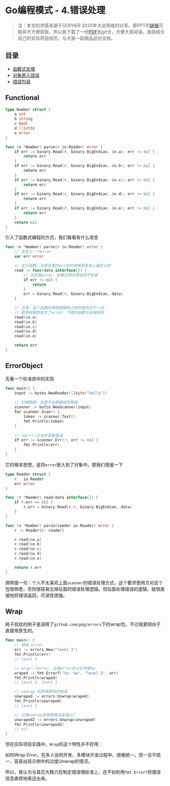 # Go编程模式 - 4.错误处理

>  注：本文的灵感来源于GOPHER 2020年大会陈皓的分享，原PPT的[链接](https://www2.slideshare.net/haoel/go-programming-patterns?from_action=save)可能并不方便获取，所以我下载了一份[PDF](https://github.com/Junedayday/code_reading/tree/master/doc/Go_Programming_Patterns.pdf)到git仓，方便大家阅读。我将结合自己的实际项目经历，与大家一起细品这份文档。



## 目录

- [函数式处理](#Functional)
- [对象嵌入错误](#ErrorObject)
- [错误包装](#Wrap)



## Functional

```go
type Number struct {
	a int
	b string
	c bool
	d []int32
	e error
}

func (n *Number) parse(r io.Reader) error {
	if err := binary.Read(r, binary.BigEndian, &n.a); err != nil {
		return err
	}
	if err := binary.Read(r, binary.BigEndian, &n.b); err != nil {
		return err
	}
	if err := binary.Read(r, binary.BigEndian, &n.c); err != nil {
		return err
	}
	if err := binary.Read(r, binary.BigEndian, &n.d); err != nil {
		return err
	}
	if err := binary.Read(r, binary.BigEndian, &n.e); err != nil {
		return err
	}
	return nil
}
```



引入了函数式编程的方式，我们看看有什么改变

```go
func (n *Number) parse(r io.Reader) error {
	// 先定义一个error
	var err error

	// 定义函数，注意这里的err的作用域是来自上面定义的
	read := func(data interface{}) {
		// 先检查error，如果已经有错误则不检查
		if err != nil {
			return
		}
		err = binary.Read(r, binary.BigEndian, data)
	}

	// 注意，这个函数的调用逻辑和之前的差别在于一点：
	// 即使前面的发生了error，下面的函数也会被调用
	read(&n.a)
	read(&n.b)
	read(&n.c)
	read(&n.d)
	read(&n.e)

	return err
}
```



## ErrorObject

先看一个标准库中的实现

```go
func main() {
	input := bytes.NewReader([]byte("hello"))
	
	// 扫描数据，这里不会直接返回错误
	scanner := bufio.NewScanner(input)
	for scanner.Scan() {
		token := scanner.Text()
		fmt.Println(token)
	}
	
	// 从Err()方法中获取错误
	if err := scanner.Err(); err != nil {
		fmt.Println(err)
	}
}
```

它的根本思想，是将`error`嵌入到了对象中。那我们借鉴一下

```go
type Reader struct {
	r   io.Reader
	err error
}

func (r *Reader) read(data interface{}) {
	if r.err == nil {
		r.err = binary.Read(r.r, binary.BigEndian, data)
	}
}

func (n *Number) parse(reader io.Reader) error {
	r := Reader{r: reader}

	r.read(&n.a)
	r.read(&n.b)
	r.read(&n.c)
	r.read(&n.d)
	r.read(&n.e)

	return r.err
}
```

捎带提一句：个人不太喜欢上面`scanner`的错误处理方式，这个要求使用方对这个包很熟悉，否则很容易忘掉后面的错误处理逻辑。但后面处理错误的逻辑，就很直接地将错误返回，可读性很强。

## Wrap

耗子叔给的例子是调用了`github.com/pkg/errors`下的wrap包，不过我更倾向于直接用原生的。

```go
func main() {
	// 原始 error
	err := errors.New("level 1")
	fmt.Println(err)
	// level 1

	// wrap一下error，注意error的占位符是%w
	wraped := fmt.Errorf("%v: %w", "level 2", err)
	fmt.Println(wraped)
	// level 2: level 1

	// unwrap 后获得原来的错误
	unwraped := errors.Unwrap(wraped)
	fmt.Println(unwraped)
	// level 1

	// 过度unwrap会导致错误变成nil
	unwraped2 := errors.Unwrap(unwraped)
	fmt.Println(unwraped2)
	// nil
}
```

但在实际项目实践中，`Wrap`的这个特性并不好用：

如何Wrap Error，在多人协同开发、多模块开发过程中，很难统一。而一旦不统一，容易出现示例中的过度Unwrap的情况。

所以，我认为与其花大精力在制定错误理标准上，还不如利用`fmt.Errorf`将错误信息直观地表述出来。